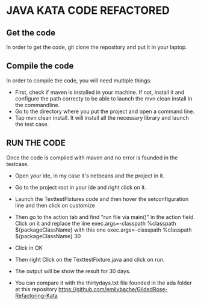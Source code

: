 # JAVA KATA CODE REFACTORED

## Get the code
In order to get the code, git clone the repository and put it in your laptop.

## Compile the code

In order to compile the code, you will need multiple things:

- First, check if maven is installed in your machine. If not, install it and configure the path correcty to be able to launch the mvn clean install in the commandline.
- Go to the directory where you put the project and open a command line.
- Tap mvn clean install. It will install all the necessary library and launch the test case.

## RUN THE CODE
Once the code is compiled with maven and no error is founded in the testcase. 
- Open your ide, in my case it's netbeans and the project in it.
- Go to the project root in your ide and right click on it. 
- Launch the TexttestFixtures code and then hover the setconfiguration line and then click on customize
- Then go to the action tab and find "run file via main()" in the action field. Click on it and replace the line exec.args=-classpath %classpath ${packageClassName} with this one exec.args=-classpath %classpath ${packageClassName} 30

- Click in OK
- Then right Click on the TexttestFixture.java and click on run.
- The output will be show the result for 30 days.

- You can compare it with the thirtydays.txt file founded in the ada folder at this repository https://github.com/emilybache/GildedRose-Refactoring-Kata
